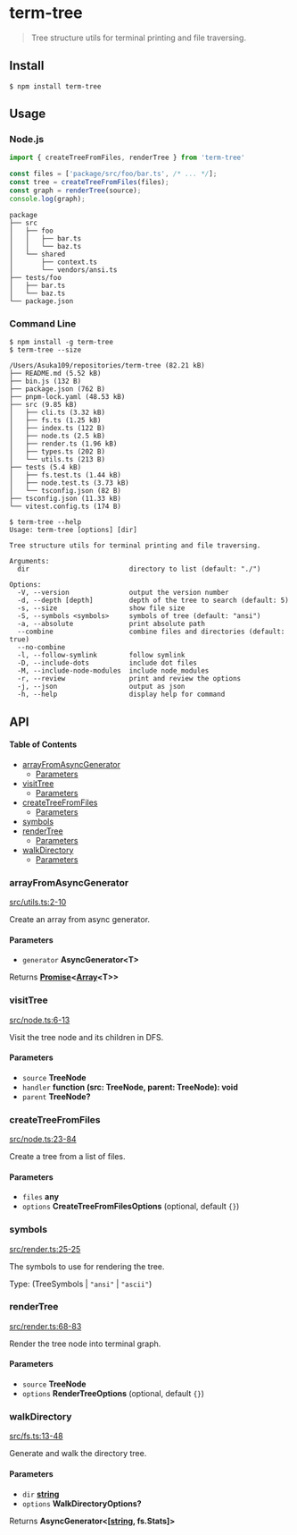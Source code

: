 # term-tree

> Tree structure utils for terminal printing and file traversing.

## Install

    $ npm install term-tree

## Usage

### Node.js

```js
import { createTreeFromFiles, renderTree } from 'term-tree'

const files = ['package/src/foo/bar.ts', /* ... */];
const tree = createTreeFromFiles(files);
const graph = renderTree(source);
console.log(graph);
```

    package
    ├── src
    │   ├── foo
    │   │   ├── bar.ts
    │   │   └── baz.ts
    │   └── shared
    │       ├── context.ts
    │       └── vendors/ansi.ts
    ├── tests/foo
    │   ├── bar.ts
    │   └── baz.ts
    └── package.json

### Command Line

    $ npm install -g term-tree
    $ term-tree --size

    /Users/Asuka109/repositories/term-tree (82.21 kB)
    ├── README.md (5.52 kB)
    ├── bin.js (132 B)
    ├── package.json (762 B)
    ├── pnpm-lock.yaml (48.53 kB)
    ├── src (9.85 kB)
    │   ├── cli.ts (3.32 kB)
    │   ├── fs.ts (1.25 kB)
    │   ├── index.ts (122 B)
    │   ├── node.ts (2.5 kB)
    │   ├── render.ts (1.96 kB)
    │   ├── types.ts (202 B)
    │   └── utils.ts (213 B)
    ├── tests (5.4 kB)
    │   ├── fs.test.ts (1.44 kB)
    │   ├── node.test.ts (3.73 kB)
    │   └── tsconfig.json (82 B)
    ├── tsconfig.json (11.33 kB)
    └── vitest.config.ts (174 B)

<!---->

    $ term-tree --help
    Usage: term-tree [options] [dir]

    Tree structure utils for terminal printing and file traversing.

    Arguments:
      dir                         directory to list (default: "./")

    Options:
      -V, --version               output the version number
      -d, --depth [depth]         depth of the tree to search (default: 5)
      -s, --size                  show file size
      -S, --symbols <symbols>     symbols of tree (default: "ansi")
      -a, --absolute              print absolute path
      --combine                   combine files and directories (default: true)
      --no-combine
      -l, --follow-symlink        follow symlink
      -D, --include-dots          include dot files
      -M, --include-node-modules  include node_modules
      -r, --review                print and review the options
      -j, --json                  output as json
      -h, --help                  display help for command

## API

<!-- Generated by documentation.js. Update this documentation by updating the source code. -->

#### Table of Contents

*   [arrayFromAsyncGenerator](#arrayfromasyncgenerator)
    *   [Parameters](#parameters)
*   [visitTree](#visittree)
    *   [Parameters](#parameters-1)
*   [createTreeFromFiles](#createtreefromfiles)
    *   [Parameters](#parameters-2)
*   [symbols](#symbols)
*   [renderTree](#rendertree)
    *   [Parameters](#parameters-3)
*   [walkDirectory](#walkdirectory)
    *   [Parameters](#parameters-4)

### arrayFromAsyncGenerator

[src/utils.ts:2-10](https://github.com/Asuka109/term-tree/blob/ac4c0aaa9494d431f9c723ae6e499deb2f76c685/src/utils.ts#L2-L10 "Source code on GitHub")

Create an array from async generator.

#### Parameters

*   `generator` **AsyncGenerator\<T>**&#x20;

Returns **[Promise](https://developer.mozilla.org/docs/Web/JavaScript/Reference/Global_Objects/Promise)<[Array](https://developer.mozilla.org/docs/Web/JavaScript/Reference/Global_Objects/Array)\<T>>**&#x20;

### visitTree

[src/node.ts:6-13](https://github.com/Asuka109/term-tree/blob/ac4c0aaa9494d431f9c723ae6e499deb2f76c685/src/node.ts#L6-L13 "Source code on GitHub")

Visit the tree node and its children in DFS.

#### Parameters

*   `source` **TreeNode**&#x20;
*   `handler` **function (src: TreeNode, parent: TreeNode): void**&#x20;
*   `parent` **TreeNode?**&#x20;

### createTreeFromFiles

[src/node.ts:23-84](https://github.com/Asuka109/term-tree/blob/ac4c0aaa9494d431f9c723ae6e499deb2f76c685/src/node.ts#L23-L84 "Source code on GitHub")

Create a tree from a list of files.

#### Parameters

*   `files` **any**&#x20;
*   `options` **CreateTreeFromFilesOptions**  (optional, default `{}`)

### symbols

[src/render.ts:25-25](https://github.com/Asuka109/term-tree/blob/ac4c0aaa9494d431f9c723ae6e499deb2f76c685/src/render.ts#L25-L25 "Source code on GitHub")

The symbols to use for rendering the tree.

Type: (TreeSymbols | `"ansi"` | `"ascii"`)

### renderTree

[src/render.ts:68-83](https://github.com/Asuka109/term-tree/blob/ac4c0aaa9494d431f9c723ae6e499deb2f76c685/src/render.ts#L68-L83 "Source code on GitHub")

Render the tree node into terminal graph.

#### Parameters

*   `source` **TreeNode**&#x20;
*   `options` **RenderTreeOptions**  (optional, default `{}`)

### walkDirectory

[src/fs.ts:13-48](https://github.com/Asuka109/term-tree/blob/ac4c0aaa9494d431f9c723ae6e499deb2f76c685/src/fs.ts#L13-L48 "Source code on GitHub")

Generate and walk the directory tree.

#### Parameters

*   `dir` **[string](https://developer.mozilla.org/docs/Web/JavaScript/Reference/Global_Objects/String)**&#x20;
*   `options` **WalkDirectoryOptions?**&#x20;

Returns **AsyncGenerator<\[[string](https://developer.mozilla.org/docs/Web/JavaScript/Reference/Global_Objects/String), fs.Stats]>**&#x20;
